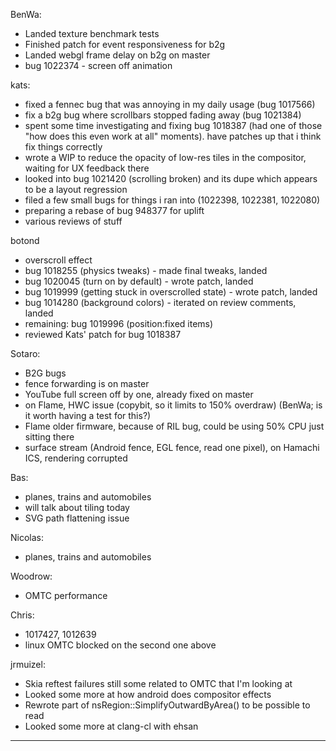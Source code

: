 BenWa:
* Landed texture benchmark tests
* Finished patch for event responsiveness for b2g
* Landed webgl frame delay on b2g on master
* bug 1022374 - screen off animation

kats:
* fixed a fennec bug that was annoying in my daily usage (bug 1017566)
* fix a b2g bug where scrollbars stopped fading away (bug 1021384)
* spent some time investigating and fixing bug 1018387 (had one of those "how does this even work at all" moments). have patches up that i think fix things correctly
* wrote a WIP to reduce the opacity of low-res tiles in the compositor, waiting for UX feedback there
* looked into bug 1021420 (scrolling broken) and its dupe which appears to be a layout regression
* filed a few small bugs for things i ran into (1022398, 1022381, 1022080)
* preparing a rebase of bug 948377 for uplift
* various reviews of stuff

botond
* overscroll effect
* bug 1018255 (physics tweaks) - made final tweaks, landed
* bug 1020045 (turn on by default) - wrote patch, landed
* bug 1019999 (getting stuck in overscrolled state) - wrote patch, landed
* bug 1014280 (background colors) - iterated on review comments, landed
* remaining: bug 1019996 (position:fixed items)
* reviewed Kats' patch for bug 1018387

Sotaro:
* B2G bugs
* fence forwarding is on master
* YouTube full screen off by one, already fixed on master
* on Flame, HWC issue (copybit, so it limits to 150% overdraw) (BenWa; is it worth having a test for this?)
* Flame older firmware, because of RIL bug, could be using 50% CPU just sitting there
* surface stream (Android fence, EGL fence, read one pixel), on Hamachi ICS, rendering corrupted

Bas:
* planes, trains and automobiles
* will talk about tiling today
* SVG path flattening issue

Nicolas:
* planes, trains and automobiles

Woodrow:
* OMTC performance

Chris:
* 1017427, 1012639
* linux OMTC blocked on the second one above

jrmuizel:
* Skia reftest failures still some related to OMTC that I'm looking at
* Looked some more at how android does compositor effects
* Rewrote part of nsRegion::SimplifyOutwardByArea() to be possible to read
* Looked some more at clang-cl with ehsan

________________



